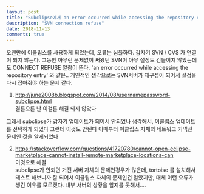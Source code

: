 ```yaml
---
layout: post
title: "Subclipse에서 an error occurred while accessing the repository entry"
description: "SVN connection refuse"
date: 2018-11-13
comments: true
---
```


오랜만에 이클립스를 사용하게 되었는데, 오류는 심플하다. 갑자기 SVN / CVS 가 연결이 되지 않는다. 
그동안 아무런 문제없이 써왔던 SVN이 아무 설정도 건들이지 않았는데도 CONNECT REFUSE 알람이 뜬다. 
'an error occurred while accessing the repository entry' 와 같은..
개인적인 생각으로는 SVN서버가 재구성이 되어서 설정을 다시 잡아줘야 하는 문제 같다. 

1. http://june2008b.blogspot.com/2014/08/usernamepassword-subclipse.html <br>
결론으론 난 이걸론 해결 되지 않았다<br>

그래서 subclipse가 갑자기 업데이트가 되어서 안되었나 생각해서, 이클립스 업데이트를 선택하게 되었다
그런데 이것도 안된다 이때부터 이클립스 자체의 네트워크 커넥션 문제인 것을 알게되었다

2. https://stackoverflow.com/questions/41720780/cannot-open-eclipse-marketplace-cannot-install-remote-marketplace-locations-can <br>
이것으로 해결<br>
subclipse가 안되면 거진 서버 자체의 문제인경우가 많은데, tortoise 를 설치해서 테스트 해보니까 잘 되어서 이클립스 자체의 문제인건 알았지만,
대체 이런 오류가 생긴 이유를 모르겠다. 내부 서버의 상황을 알지를 못해서.... 
